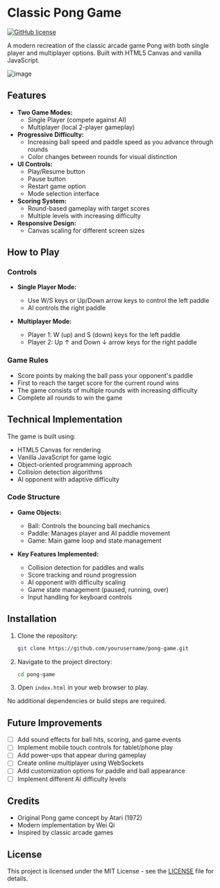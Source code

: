 # Classic Pong Game

[![GitHub license](https://img.shields.io/badge/license-MIT-blue.svg)](LICENSE)

A modern recreation of the classic arcade game Pong with both single player and multiplayer options. Built with HTML5 Canvas and vanilla JavaScript.

![image](https://github.com/user-attachments/assets/a50acf62-620c-4dc8-80af-54c7c26e0203)

## Features

- **Two Game Modes:**
  - Single Player (compete against AI)
  - Multiplayer (local 2-player gameplay)
- **Progressive Difficulty:**
  - Increasing ball speed and paddle speed as you advance through rounds
  - Color changes between rounds for visual distinction
- **UI Controls:**
  - Play/Resume button
  - Pause button
  - Restart game option
  - Mode selection interface
- **Scoring System:**
  - Round-based gameplay with target scores
  - Multiple levels with increasing difficulty
- **Responsive Design:**
  - Canvas scaling for different screen sizes

## How to Play

### Controls
- **Single Player Mode:**
  - Use W/S keys or Up/Down arrow keys to control the left paddle
  - AI controls the right paddle
  
- **Multiplayer Mode:**
  - Player 1: W (up) and S (down) keys for the left paddle
  - Player 2: Up ↑ and Down ↓ arrow keys for the right paddle

### Game Rules
- Score points by making the ball pass your opponent's paddle
- First to reach the target score for the current round wins
- The game consists of multiple rounds with increasing difficulty
- Complete all rounds to win the game

## Technical Implementation

The game is built using:
- HTML5 Canvas for rendering
- Vanilla JavaScript for game logic
- Object-oriented programming approach
- Collision detection algorithms
- AI opponent with adaptive difficulty

### Code Structure

- **Game Objects:**
  - Ball: Controls the bouncing ball mechanics
  - Paddle: Manages player and AI paddle movement
  - Game: Main game loop and state management

- **Key Features Implemented:**
  - Collision detection for paddles and walls
  - Score tracking and round progression
  - AI opponent with difficulty scaling
  - Game state management (paused, running, over)
  - Input handling for keyboard controls

## Installation

1. Clone the repository:
   ```bash
   git clone https://github.com/yourusername/pong-game.git
   ```

2. Navigate to the project directory:
   ```bash
   cd pong-game
   ```

3. Open `index.html` in your web browser to play.

No additional dependencies or build steps are required.

## Future Improvements

- [ ] Add sound effects for ball hits, scoring, and game events
- [ ] Implement mobile touch controls for tablet/phone play
- [ ] Add power-ups that appear during gameplay
- [ ] Create online multiplayer using WebSockets
- [ ] Add customization options for paddle and ball appearance
- [ ] Implement different AI difficulty levels

## Credits

- Original Pong game concept by Atari (1972)
- Modern implementation by Wei Qi
- Inspired by classic arcade games

## License

This project is licensed under the MIT License - see the [LICENSE](LICENSE) file for details.